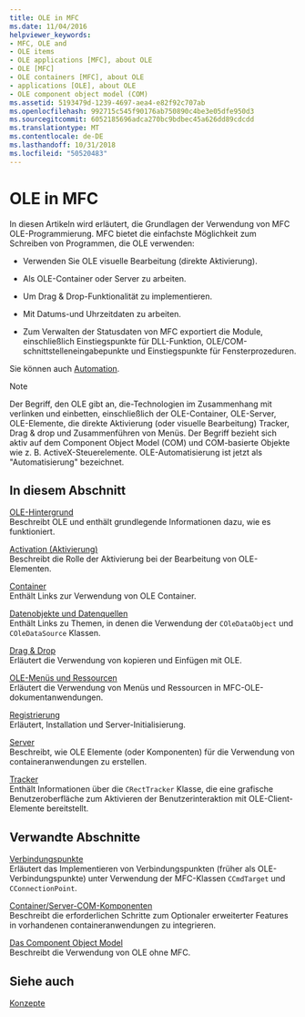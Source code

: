 ```yaml
---
title: OLE in MFC
ms.date: 11/04/2016
helpviewer_keywords:
- MFC, OLE and
- OLE items
- OLE applications [MFC], about OLE
- OLE [MFC]
- OLE containers [MFC], about OLE
- applications [OLE], about OLE
- OLE component object model (COM)
ms.assetid: 5193479d-1239-4697-aea4-e82f92c707ab
ms.openlocfilehash: 992715c545f90176ab750890c4be3e05dfe950d3
ms.sourcegitcommit: 6052185696adca270bc9bdbec45a626dd89cdcdd
ms.translationtype: MT
ms.contentlocale: de-DE
ms.lasthandoff: 10/31/2018
ms.locfileid: "50520483"
---
```

# <a name="ole-in-mfc"></a>OLE in MFC

In diesen Artikeln wird erläutert, die Grundlagen der Verwendung von MFC OLE-Programmierung. MFC bietet die einfachste Möglichkeit zum Schreiben von Programmen, die OLE verwenden:

- Verwenden Sie OLE visuelle Bearbeitung (direkte Aktivierung).

- Als OLE-Container oder Server zu arbeiten.

- Um Drag & Drop-Funktionalität zu implementieren.

- Mit Datums-und Uhrzeitdaten zu arbeiten.

- Zum Verwalten der Statusdaten von MFC exportiert die Module, einschließlich Einstiegspunkte für DLL-Funktion, OLE/COM-schnittstelleneingabepunkte und Einstiegspunkte für Fensterprozeduren.

Sie können auch [Automation](../mfc/automation.md).

> [!NOTE]
>  Der Begriff, den OLE gibt an, die-Technologien im Zusammenhang mit verlinken und einbetten, einschließlich der OLE-Container, OLE-Server, OLE-Elemente, die direkte Aktivierung (oder visuelle Bearbeitung) Tracker, Drag & drop und Zusammenführen von Menüs. Der Begriff bezieht sich aktiv auf dem Component Object Model (COM) und COM-basierte Objekte wie z. B. ActiveX-Steuerelemente. OLE-Automatisierung ist jetzt als "Automatisierung" bezeichnet.

## <a name="in-this-section"></a>In diesem Abschnitt

[OLE-Hintergrund](../mfc/ole-background.md)<br/>
Beschreibt OLE und enthält grundlegende Informationen dazu, wie es funktioniert.

[Activation (Aktivierung)](../mfc/activation-cpp.md)<br/>
Beschreibt die Rolle der Aktivierung bei der Bearbeitung von OLE-Elementen.

[Container](../mfc/containers.md)<br/>
Enthält Links zur Verwendung von OLE Container.

[Datenobjekte und Datenquellen](../mfc/data-objects-and-data-sources-ole.md)<br/>
Enthält Links zu Themen, in denen die Verwendung der `COleDataObject` und `COleDataSource` Klassen.

[Drag & Drop](../mfc/drag-and-drop-ole.md)<br/>
Erläutert die Verwendung von kopieren und Einfügen mit OLE.

[OLE-Menüs und Ressourcen](../mfc/menus-and-resources-ole.md)<br/>
Erläutert die Verwendung von Menüs und Ressourcen in MFC-OLE-dokumentanwendungen.

[Registrierung](../mfc/registration.md)<br/>
Erläutert, Installation und Server-Initialisierung.

[Server](../mfc/servers.md)<br/>
Beschreibt, wie OLE Elemente (oder Komponenten) für die Verwendung von containeranwendungen zu erstellen.

[Tracker](../mfc/trackers.md)<br/>
Enthält Informationen über die `CRectTracker` Klasse, die eine grafische Benutzeroberfläche zum Aktivieren der Benutzerinteraktion mit OLE-Client-Elemente bereitstellt.

## <a name="related-sections"></a>Verwandte Abschnitte

[Verbindungspunkte](../mfc/connection-points.md)<br/>
Erläutert das Implementieren von Verbindungspunkten (früher als OLE-Verbindungspunkte) unter Verwendung der MFC-Klassen `CCmdTarget` und `CConnectionPoint`.

[Container/Server-COM-Komponenten](../mfc/containers-advanced-features.md)<br/>
Beschreibt die erforderlichen Schritte zum Optionaler erweiterter Features in vorhandenen containeranwendungen zu integrieren.

[Das Component Object Model](/windows/desktop/com/the-component-object-model)<br/>
Beschreibt die Verwendung von OLE ohne MFC.

## <a name="see-also"></a>Siehe auch

[Konzepte](../mfc/mfc-concepts.md)

